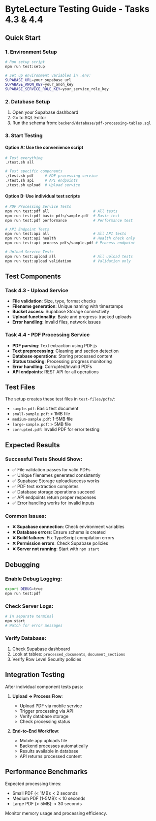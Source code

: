 # ByteLecture Testing Guide - Tasks 4.3 & 4.4

## Quick Start

### 1. Environment Setup
```bash
# Run setup script
npm run test:setup

# Set up environment variables in .env:
SUPABASE_URL=your_supabase_url
SUPABASE_ANON_KEY=your_anon_key
SUPABASE_SERVICE_ROLE_KEY=your_service_role_key
```

### 2. Database Setup
1. Open your Supabase dashboard
2. Go to SQL Editor
3. Run the schema from: `backend/database/pdf-processing-tables.sql`

### 3. Start Testing

#### Option A: Use the convenience script
```bash
# Test everything
./test.sh all

# Test specific components
./test.sh pdf     # PDF processing service
./test.sh api     # API endpoints
./test.sh upload  # Upload service
```

#### Option B: Use individual test scripts
```bash
# PDF Processing Service Tests
npm run test:pdf all                    # All tests
npm run test:pdf basic pdfs/sample.pdf  # Basic test
npm run test:pdf performance            # Performance test

# API Endpoint Tests
npm run test:api all                    # All API tests
npm run test:api health                 # Health check only
npm run test:api process pdfs/sample.pdf # Process endpoint

# Upload Service Tests  
npm run test:upload all                 # All upload tests
npm run test:upload validation          # Validation only
```

## Test Components

### Task 4.3 - Upload Service
- **File validation**: Size, type, format checks
- **Filename generation**: Unique naming with timestamps
- **Bucket access**: Supabase Storage connectivity
- **Upload functionality**: Basic and progress-tracked uploads
- **Error handling**: Invalid files, network issues

### Task 4.4 - PDF Processing Service
- **PDF parsing**: Text extraction using PDF.js
- **Text preprocessing**: Cleaning and section detection
- **Database operations**: Storing processed content
- **Status tracking**: Processing progress monitoring
- **Error handling**: Corrupted/invalid PDFs
- **API endpoints**: REST API for all operations

## Test Files

The setup creates these test files in `test-files/pdfs/`:
- `sample.pdf`: Basic test document
- `small-sample.pdf`: < 1MB file
- `medium-sample.pdf`: 1-5MB file  
- `large-sample.pdf`: > 5MB file
- `corrupted.pdf`: Invalid PDF for error testing

## Expected Results

### Successful Tests Should Show:
- ✅ File validation passes for valid PDFs
- ✅ Unique filenames generated consistently
- ✅ Supabase Storage upload/access works
- ✅ PDF text extraction completes
- ✅ Database storage operations succeed
- ✅ API endpoints return proper responses
- ✅ Error handling works for invalid inputs

### Common Issues:
- ❌ **Supabase connection**: Check environment variables
- ❌ **Database errors**: Ensure schema is created
- ❌ **Build failures**: Fix TypeScript compilation errors
- ❌ **Permission errors**: Check Supabase policies
- ❌ **Server not running**: Start with `npm start`

## Debugging

### Enable Debug Logging:
```bash
export DEBUG=true
npm run test:pdf
```

### Check Server Logs:
```bash
# In separate terminal
npm start
# Watch for error messages
```

### Verify Database:
1. Check Supabase dashboard
2. Look at tables: `processed_documents`, `document_sections`
3. Verify Row Level Security policies

## Integration Testing

After individual component tests pass:

1. **Upload → Process Flow**:
   - Upload PDF via mobile service
   - Trigger processing via API
   - Verify database storage
   - Check processing status

2. **End-to-End Workflow**:
   - Mobile app uploads file
   - Backend processes automatically
   - Results available in database
   - API returns processed content

## Performance Benchmarks

Expected processing times:
- Small PDF (< 1MB): < 2 seconds
- Medium PDF (1-5MB): < 10 seconds  
- Large PDF (> 5MB): < 30 seconds

Monitor memory usage and processing efficiency.
